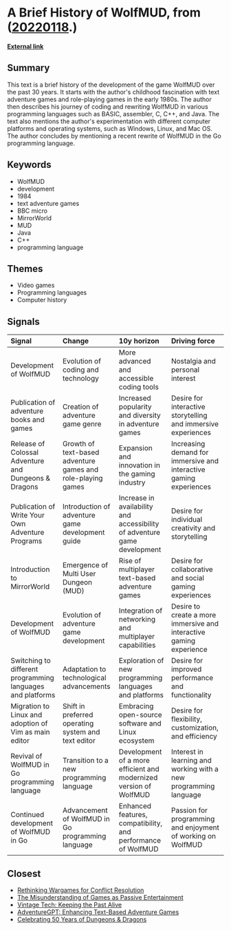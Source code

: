 # __A Brief History of WolfMUD__, from ([20220118](https://kghosh.substack.com/p/20220118).)

__[External link](https://www.wolfmud.org/history.html)__



## Summary

This text is a brief history of the development of the game WolfMUD over the past 30 years. It starts with the author's childhood fascination with text adventure games and role-playing games in the early 1980s. The author then describes his journey of coding and rewriting WolfMUD in various programming languages such as BASIC, assembler, C, C++, and Java. The text also mentions the author's experimentation with different computer platforms and operating systems, such as Windows, Linux, and Mac OS. The author concludes by mentioning a recent rewrite of WolfMUD in the Go programming language.

## Keywords

* WolfMUD
* development
* 1984
* text adventure games
* BBC micro
* MirrorWorld
* MUD
* Java
* C++
* programming language

## Themes

* Video games
* Programming languages
* Computer history

## Signals

| Signal                                                     | Change                                                      | 10y horizon                                                              | Driving force                                                       |
|:-----------------------------------------------------------|:------------------------------------------------------------|:-------------------------------------------------------------------------|:--------------------------------------------------------------------|
| Development of WolfMUD                                     | Evolution of coding and technology                          | More advanced and accessible coding tools                                | Nostalgia and personal interest                                     |
| Publication of adventure books and games                   | Creation of adventure game genre                            | Increased popularity and diversity in adventure games                    | Desire for interactive storytelling and immersive experiences       |
| Release of Colossal Adventure and Dungeons & Dragons       | Growth of text-based adventure games and role-playing games | Expansion and innovation in the gaming industry                          | Increasing demand for immersive and interactive gaming experiences  |
| Publication of Write Your Own Adventure Programs           | Introduction of adventure game development guide            | Increase in availability and accessibility of adventure game development | Desire for individual creativity and storytelling                   |
| Introduction to MirrorWorld                                | Emergence of Multi User Dungeon (MUD)                       | Rise of multiplayer text-based adventure games                           | Desire for collaborative and social gaming experiences              |
| Development of WolfMUD                                     | Evolution of adventure game development                     | Integration of networking and multiplayer capabilities                   | Desire to create a more immersive and interactive gaming experience |
| Switching to different programming languages and platforms | Adaptation to technological advancements                    | Exploration of new programming languages and platforms                   | Desire for improved performance and functionality                   |
| Migration to Linux and adoption of Vim as main editor      | Shift in preferred operating system and text editor         | Embracing open-source software and Linux ecosystem                       | Desire for flexibility, customization, and efficiency               |
| Revival of WolfMUD in Go programming language              | Transition to a new programming language                    | Development of a more efficient and modernized version of WolfMUD        | Interest in learning and working with a new programming language    |
| Continued development of WolfMUD in Go                     | Advancement of WolfMUD in Go programming language           | Enhanced features, compatibility, and performance of WolfMUD             | Passion for programming and enjoyment of working on WolfMUD         |

## Closest

* [Rethinking Wargames for Conflict Resolution](290b39e08f51973a22385822003f38c2)
* [The Misunderstanding of Games as Passive Entertainment](5797ccbc5ac9da0ec2936ac35930f2c5)
* [Vintage Tech: Keeping the Past Alive](2a98922fc3676ea6365782ce075cf589)
* [AdventureGPT: Enhancing Text-Based Adventure Games](191070a30a1d11509e1f783a0ca8e8e0)
* [Celebrating 50 Years of Dungeons & Dragons](61da5e2b7c1811976f6bffa021a3f308)